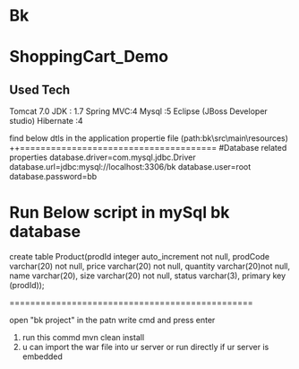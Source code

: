 # Bk
ShoppingCart_Demo
===============

Used Tech
---------
Tomcat 7.0
JDK : 1.7
Spring MVC:4
Mysql :5
Eclipse (JBoss Developer studio)
Hibernate :4

find below dtls in the application propertie file (path:bk\src\main\resources)
++======================================
#Database related properties
database.driver=com.mysql.jdbc.Driver
database.url=jdbc:mysql://localhost:3306/bk
database.user=root
database.password=bb

Run Below script in mySql bk database
===================================
create table Product(prodId integer auto_increment not null,
prodCode varchar(20) not null,
price varchar(20) not null,
quantity varchar(20)not null,
name varchar(20),
size varchar(20) not null,
status varchar(3),
primary key (prodId));

===============================================

open "bk project" in the patn write cmd and press enter
1. run this commd  mvn clean install
2. u can import the war file into ur server or run directly if ur server is embedded 

